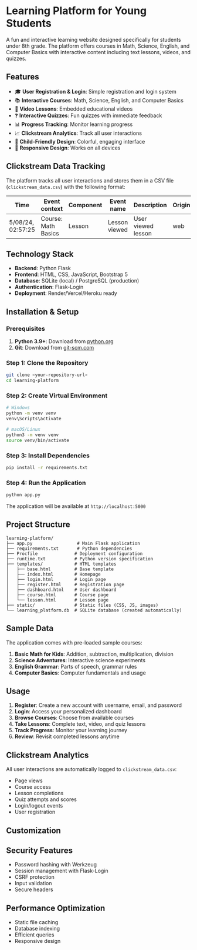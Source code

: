 # Learning Platform for Young Students

A fun and interactive learning website designed specifically for students under 8th grade. The platform offers courses in Math, Science, English, and Computer Basics with interactive content including text lessons, videos, and quizzes.

## Features

- 🎓 **User Registration & Login**: Simple registration and login system
- 📚 **Interactive Courses**: Math, Science, English, and Computer Basics
- 🎥 **Video Lessons**: Embedded educational videos
- ❓ **Interactive Quizzes**: Fun quizzes with immediate feedback
- 📊 **Progress Tracking**: Monitor learning progress
- 📈 **Clickstream Analytics**: Track all user interactions
- 🎨 **Child-Friendly Design**: Colorful, engaging interface
- 📱 **Responsive Design**: Works on all devices

## Clickstream Data Tracking

The platform tracks all user interactions and stores them in a CSV file (`clickstream_data.csv`) with the following format:

| Time | Event context | Component | Event name | Description | Origin | IP address |
|------|---------------|-----------|------------|-------------|---------|------------|
| 5/08/24, 02:57:25 | Course: Math Basics | Lesson | Lesson viewed | User viewed lesson | web | 10.167.9.55 |

## Technology Stack

- **Backend**: Python Flask
- **Frontend**: HTML, CSS, JavaScript, Bootstrap 5
- **Database**: SQLite (local) / PostgreSQL (production)
- **Authentication**: Flask-Login
- **Deployment**: Render/Vercel/Heroku ready

## Installation & Setup

### Prerequisites

1. **Python 3.9+**: Download from [python.org](https://python.org)
2. **Git**: Download from [git-scm.com](https://git-scm.com)

### Step 1: Clone the Repository

```bash
git clone <your-repository-url>
cd learning-platform
```

### Step 2: Create Virtual Environment

```bash
# Windows
python -m venv venv
venv\Scripts\activate

# macOS/Linux
python3 -m venv venv
source venv/bin/activate
```

### Step 3: Install Dependencies

```bash
pip install -r requirements.txt
```

### Step 4: Run the Application

```bash
python app.py
```

The application will be available at `http://localhost:5000`

## Project Structure

```
learning-platform/
├── app.py                 # Main Flask application
├── requirements.txt       # Python dependencies
├── Procfile              # Deployment configuration
├── runtime.txt           # Python version specification
├── templates/            # HTML templates
│   ├── base.html         # Base template
│   ├── index.html        # Homepage
│   ├── login.html        # Login page
│   ├── register.html     # Registration page
│   ├── dashboard.html    # User dashboard
│   ├── course.html       # Course page
│   └── lesson.html       # Lesson page
├── static/               # Static files (CSS, JS, images)
└── learning_platform.db  # SQLite database (created automatically)
```

## Sample Data

The application comes with pre-loaded sample courses:

1. **Basic Math for Kids**: Addition, subtraction, multiplication, division
2. **Science Adventures**: Interactive science experiments
3. **English Grammar**: Parts of speech, grammar rules
4. **Computer Basics**: Computer fundamentals and usage


## Usage

1. **Register**: Create a new account with username, email, and password
2. **Login**: Access your personalized dashboard
3. **Browse Courses**: Choose from available courses
4. **Take Lessons**: Complete text, video, and quiz lessons
5. **Track Progress**: Monitor your learning journey
6. **Review**: Revisit completed lessons anytime

## Clickstream Analytics

All user interactions are automatically logged to `clickstream_data.csv`:

- Page views
- Course access
- Lesson completions
- Quiz attempts and scores
- Login/logout events
- User registration

## Customization


## Security Features

- Password hashing with Werkzeug
- Session management with Flask-Login
- CSRF protection
- Input validation
- Secure headers

## Performance Optimization

- Static file caching
- Database indexing
- Efficient queries
- Responsive design
